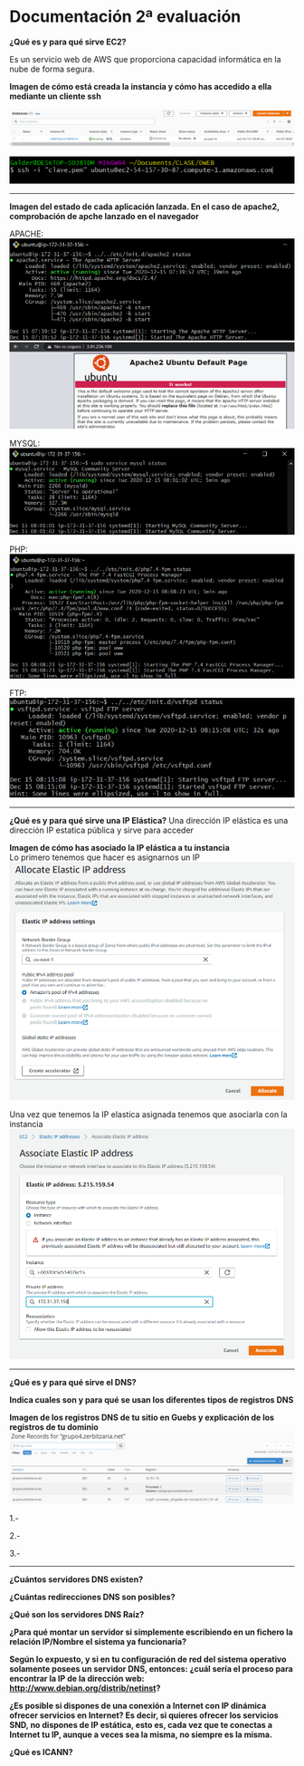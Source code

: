 # Documentación 2ª evaluación

**¿Qué es y para qué sirve EC2?**

Es un servicio web de AWS que proporciona capacidad informática en la nube de forma segura.

**Imagen de cómo está creada la instancia y cómo has accedido a ella mediante un cliente ssh**

![](https://github.com/GalderGG/fotosDocumentacion/blob/master/13.png?raw=true)

![](https://github.com/GalderGG/fotosDocumentacion/blob/master/16.png?raw=true)

<hr>

**Imagen del estado de cada aplicación lanzada. En el caso de apache2, comprobación de apche lanzado en el navegador**

APACHE:<br>
![](https://github.com/GalderGG/fotosDocumentacion/blob/master/29.png?raw=true)<br>
![](https://github.com/GalderGG/fotosDocumentacion/blob/master/35.png?raw=true)

MYSQL:<br>
![](https://github.com/GalderGG/fotosDocumentacion/blob/master/24.png?raw=true)

PHP:<br>
![](https://github.com/GalderGG/fotosDocumentacion/blob/master/26.png?raw=true)

FTP:<br>
![](https://github.com/GalderGG/fotosDocumentacion/blob/master/28.png?raw=true)

<hr>

**¿Qué es y para qué sirve una IP Elástica?**
Una dirección IP elástica es una dirección IP estatica pública y sirve para acceder

**Imagen de cómo has asociado la IP elástica a tu instancia**<br>
Lo primero tenemos que hacer es asignarnos un IP<br>
![](https://github.com/GalderGG/fotosDocumentacion/blob/master/31.png?raw=true)

Una vez que tenemos la IP elastica asignada tenemos que asociarla con la instancia<br>
![](https://github.com/GalderGG/fotosDocumentacion/blob/master/33.png?raw=true)

<hr>

**¿Qué es y para qué sirve el DNS?**

**Indica cuales son y para qué se usan los diferentes tipos de registros DNS** <br>

**Imagen de los registros DNS de tu sitio en Guebs y explicación de los registros de tu dominio**
![](https://github.com/GalderGG/fotosDocumentacion/blob/master/34.png?raw=true)

1.-

2.-

3.-

<hr>

**¿Cuántos servidores DNS existen?**

**¿Cuántas redirecciones DNS son posibles?**

**¿Qué son los servidores DNS Raíz?**

**¿Para qué montar un servidor si simplemente escribiendo en un fichero la relación IP/Nombre el sistema ya funcionaría?**

**Según lo expuesto, y si en tu configuración de red del sistema operativo solamente posees un servidor DNS, entonces: ¿cuál sería el proceso para encontrar la IP de la dirección web: http://www.debian.org/distrib/netinst?**

**¿Es posible si dispones de una conexión a Internet con IP dinámica ofrecer servicios en Internet? Es decir, si quieres ofrecer los servicios SND, no dispones de IP estática, esto es, cada vez que te conectas a Internet tu IP, aunque a veces sea la misma, no siempre es la misma.**

**¿Qué es ICANN?**
